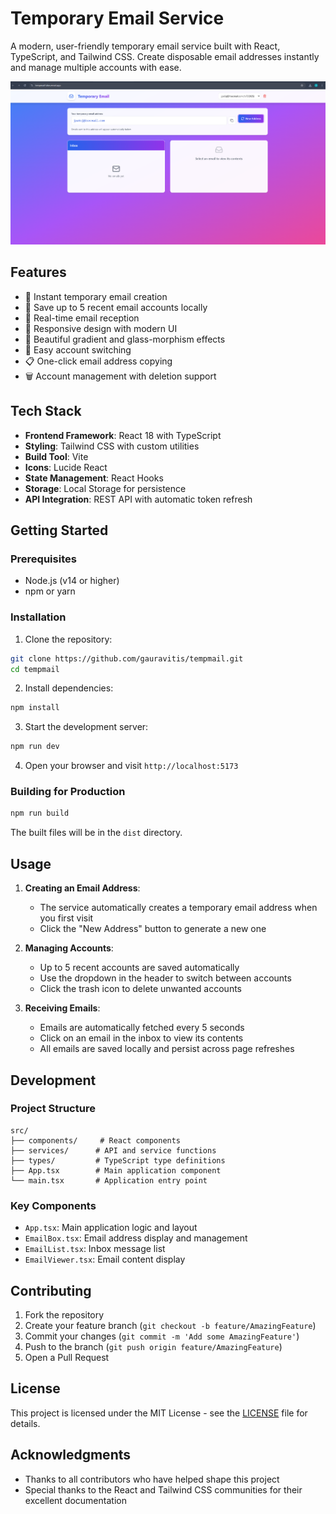 # Temporary Email Service

A modern, user-friendly temporary email service built with React, TypeScript, and Tailwind CSS. Create disposable email addresses instantly and manage multiple accounts with ease.

![Temporary Email Service](screenshot.png)

## Features

- 🚀 Instant temporary email creation
- 💾 Save up to 5 recent email accounts locally
- 📨 Real-time email reception
- 📱 Responsive design with modern UI
- 🎨 Beautiful gradient and glass-morphism effects
- 🔄 Easy account switching
- 📋 One-click email address copying
- 🗑️ Account management with deletion support

## Tech Stack

- **Frontend Framework**: React 18 with TypeScript
- **Styling**: Tailwind CSS with custom utilities
- **Build Tool**: Vite
- **Icons**: Lucide React
- **State Management**: React Hooks
- **Storage**: Local Storage for persistence
- **API Integration**: REST API with automatic token refresh

## Getting Started

### Prerequisites

- Node.js (v14 or higher)
- npm or yarn

### Installation

1. Clone the repository:
```bash
git clone https://github.com/gauravitis/tempmail.git
cd tempmail
```

2. Install dependencies:
```bash
npm install
```

3. Start the development server:
```bash
npm run dev
```

4. Open your browser and visit `http://localhost:5173`

### Building for Production

```bash
npm run build
```

The built files will be in the `dist` directory.

## Usage

1. **Creating an Email Address**:
   - The service automatically creates a temporary email address when you first visit
   - Click the "New Address" button to generate a new one

2. **Managing Accounts**:
   - Up to 5 recent accounts are saved automatically
   - Use the dropdown in the header to switch between accounts
   - Click the trash icon to delete unwanted accounts

3. **Receiving Emails**:
   - Emails are automatically fetched every 5 seconds
   - Click on an email in the inbox to view its contents
   - All emails are saved locally and persist across page refreshes

## Development

### Project Structure

```
src/
├── components/     # React components
├── services/      # API and service functions
├── types/         # TypeScript type definitions
├── App.tsx        # Main application component
└── main.tsx       # Application entry point
```

### Key Components

- `App.tsx`: Main application logic and layout
- `EmailBox.tsx`: Email address display and management
- `EmailList.tsx`: Inbox message list
- `EmailViewer.tsx`: Email content display

## Contributing

1. Fork the repository
2. Create your feature branch (`git checkout -b feature/AmazingFeature`)
3. Commit your changes (`git commit -m 'Add some AmazingFeature'`)
4. Push to the branch (`git push origin feature/AmazingFeature`)
5. Open a Pull Request

## License

This project is licensed under the MIT License - see the [LICENSE](LICENSE) file for details.

## Acknowledgments

- Thanks to all contributors who have helped shape this project
- Special thanks to the React and Tailwind CSS communities for their excellent documentation 